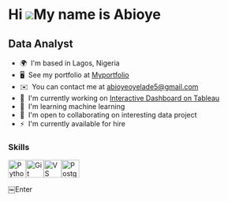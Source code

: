 Hi ![](https://user-images.githubusercontent.com/18350557/176309783-0785949b-9127-417c-8b55-ab5a4333674e.gif)My name is Abioye
==============================================================================================================================

Data Analyst
------------

* 🌍  I'm based in Lagos, Nigeria
* 🖥️  See my portfolio at [Myportfolio](http://thave-1.github.io/agba_analytics.github.io/)
* ✉️  You can contact me at [abioyeoyelade5@gmail.com](mailto:abioyeoyelade5@gmail.com)
* 🚀  I'm currently working on [Interactive Dashboard on Tableau](http://public.tableau.com/app/profile/abioye.oyelade/vizzes)
* 🧠  I'm learning machine learning
* 🤝  I'm open to collaborating on interesting data project
* ⚡  I'm currently available for hire

### Skills


<p align="left">
<a href="https://www.python.org/" target="_blank" rel="noreferrer"><img src="https://raw.githubusercontent.com/danielcranney/readme-generator/main/public/icons/skills/python-colored.svg" width="36" height="36" alt="Python" /></a><a href="https://git-scm.com/" target="_blank" rel="noreferrer"><img src="https://raw.githubusercontent.com/danielcranney/readme-generator/main/public/icons/skills/git-colored.svg" width="36" height="36" alt="Git" /></a><a href="https://code.visualstudio.com/" target="_blank" rel="noreferrer"><img src="https://raw.githubusercontent.com/danielcranney/readme-generator/main/public/icons/skills/visualstudiocode.svg" width="36" height="36" alt="VS Code" /></a><a href="https://www.postgresql.org/" target="_blank" rel="noreferrer"><img src="https://raw.githubusercontent.com/danielcranney/readme-generator/main/public/icons/skills/postgresql-colored.svg" width="36" height="36" alt="PostgreSQL" /></a>
</p>
￼Enter
